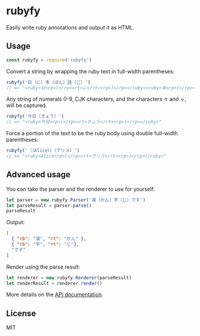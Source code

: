 # rubyfy

Easily write ruby annotations and output it as HTML.

## Usage

```javascript
const rubyfy = require('rubyfy')
```

Convert a string by wrapping the ruby text in full-width parentheses:

```javascript
rubyfy('日（に）本（ほん）語（ご）')
// => "<ruby>日<rp>(</rp><rt>に</rt><rp>)</rp></ruby><ruby>本<rp>(</rp><rt>ほん</rt><rp>)</rp></ruby><ruby>語<rp>(</rp><rt>ご</rt><rp>)</rp></ruby>"
```

Any string of numerals 0-9, CJK characters, and the characters `々` and `ヶ`, will be captured.

```javascript
rubyfy('今日（きょう）')
// => "<ruby>今日<rp>(</rp><rt>きょう</rt><rp>)</rp></ruby>"
```

Force a portion of the text to be the ruby body using double full-width parentheses:

```javascript
rubyfy('（（Alice））（アリス）')
// => "<ruby>Alice<rp>(</rp><rt>アリス</rt><rp>)</rp></ruby>"
```

## Advanced usage

You can take the parser and the renderer to use for yourself:

```javascript
let parser = new rubyfy.Parser('漢（かん）字（じ）です')
let parseResult = parser.parse()
parseResult
```

Output:
```json
[
  { "rb": "漢", "rt": "かん" },
  { "rb": "字", "rt": "じ"},
  "です"
]
```

Render using the parse result:
```javascript
let renderer = new rubyfy.Renderer(parseResult)
let renderResult = renderer.render()
```

More details on the [API documentation](./API.md).

## License

MIT

